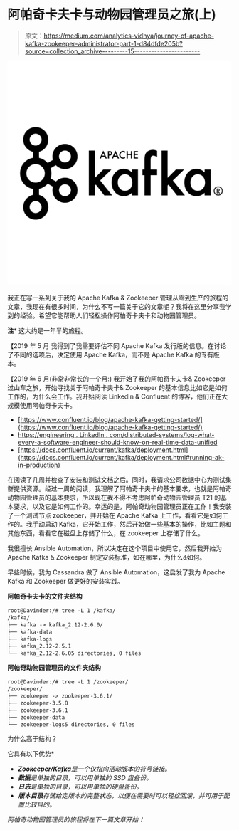 # 阿帕奇卡夫卡与动物园管理员之旅(上)

> 原文：<https://medium.com/analytics-vidhya/journey-of-apache-kafka-zookeeper-administrator-part-1-d84dfde205b?source=collection_archive---------15----------------------->

![](img/20170be598923af932f670bdabd2e888.png)

我正在写一系列关于我的 Apache Kafka & Zookeeper 管理从零到生产的旅程的文章，我现在有很多时间，为什么不写一篇关于它的文章呢？我将在这里分享我学到的经验。希望它能帮助人们轻松操作阿帕奇卡夫卡和动物园管理员。

**注*** 这大约是一年半的旅程。

【2019 年 5 月
我得到了我需要评估不同 Apache Kafka 发行版的信息。在讨论了不同的选项后，决定使用 Apache Kafka，而不是 Apache Kafka 的专有版本。

【2019 年 6 月(非常非常长的一个月:)
我开始了我的阿帕奇卡夫卡& Zookeeper 过山车之旅，开始寻找关于阿帕奇卡夫卡& Zookeeper 的基本信息比如它是如何工作的，为什么会工作。我开始阅读 LinkedIn & Confluent 的博客，他们正在大规模使用阿帕奇卡夫卡。

*   [https://www.confluent.io/blog/apache-kafka-getting-started/](https://www.confluent.io/blog/apache-kafka-getting-started/)
*   [https://engineering . LinkedIn . com/distributed-systems/log-what-every-a-software-engineer-should-know-on-real-time-data-unified](https://engineering.linkedin.com/distributed-systems/log-what-every-software-engineer-should-know-about-real-time-datas-unifying)
*   [https://docs.confluent.io/current/kafka/deployment.html](https://docs.confluent.io/current/kafka/deployment.html#running-ak-in-production)

在阅读了几周并检查了安装和测试文档之后。同时，我请求公司数据中心为测试集群提供资源。经过一周的阅读，我理解了阿帕奇卡夫卡的基本要求，也就是阿帕奇动物园管理员的基本要求，所以现在我不得不考虑阿帕奇动物园管理员 T21 的基本要求，以及它是如何工作的。幸运的是，阿帕奇动物园管理员正在工作！我安装了一个测试节点 zookeeper，并开始在 Apache Kafka 上工作，看看它是如何工作的。我手动启动 Kafka，它开始工作，然后开始做一些基本的操作，比如主题和其他东西，看看它在磁盘上存储了什么，在 zookeeper 上存储了什么。

我很擅长 Ansible Automation，所以决定在这个项目中使用它，然后我开始为 Apache Kafka & Zookeeper 制定安装标准，如在哪里，为什么&如何。

早些时候，我为 Cassandra 做了 Ansible Automation，这启发了我为 Apache Kafka 和 Zookeeper 做更好的安装实践。

**阿帕奇卡夫卡的文件夹结构**

```
root@Davinder:/# tree -L 1 /kafka/
/kafka/
├── kafka -> kafka_2.12-2.6.0/
├── kafka-data
├── kafka-logs
├── kafka_2.12-2.5.1
└── kafka_2.12-2.6.05 directories, 0 files
```

**阿帕奇动物园管理员的文件夹结构**

```
root@Davinder:/# tree -L 1 /zookeeper/
/zookeeper/
├── zookeeper -> zookeeper-3.6.1/
├── zookeeper-3.5.8
├── zookeeper-3.6.1
├── zookeeper-data
└── zookeeper-logs5 directories, 0 files
```

为什么高于结构？

它具有以下优势*

*   ***Zookeeper/Kafka****是一个仅指向活动版本的符号链接。*
*   ***数据**是单独的目录，可以用单独的 SSD 盘备份。*
*   ***日志**是单独的目录，可以用单独的硬盘备份。*
*   ***版本目录**存储给定版本的完整状态，以便在需要时可以轻松回滚，并可用于配置比较目的。*

*阿帕奇动物园管理员的旅程将在下一篇文章开始！*